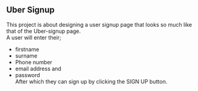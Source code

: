## Uber Signup
This project is about designing a user signup page that looks so much like
that of the Uber-signup page. <br>
A user will enter their;
* firstname
* surname
* Phone number
* email address and
* password <br>
After which they can sign up by clicking the SIGN UP button.